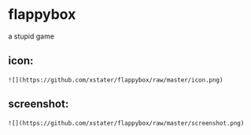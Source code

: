 # flappybox
a stupid game 

## icon:
	![](https://github.com/xstater/flappybox/raw/master/icon.png)

## screenshot:
	![](https://github.com/xstater/flappybox/raw/master/screenshot.png)
